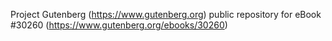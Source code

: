 Project Gutenberg (https://www.gutenberg.org) public repository for eBook #30260 (https://www.gutenberg.org/ebooks/30260)
